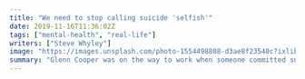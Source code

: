 ```yaml
---
title: "We need to stop calling suicide 'selfish'"
date: 2019-11-16T11:36:02Z
tags: ["mental-health", "real-life"]
writers: ["Steve Whyley"]
image: "https://images.unsplash.com/photo-1554498808-d3ae8f23540c?ixlib=rb-1.2.1&ixid=eyJhcHBfaWQiOjEyMDd9&auto=format&fit=crop&w=300&q=100"
summary: "Glenn Cooper was on the way to work when someone committed suicide. Here he looks at our attitudes towards suicide and why perhaps we are in fact the selfish ones."
---
```


